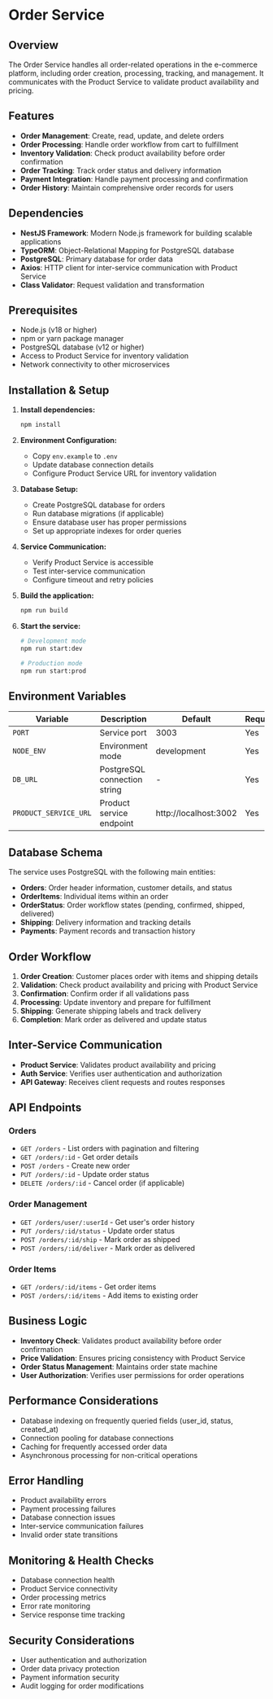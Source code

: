 # Order Service

## Overview
The Order Service handles all order-related operations in the e-commerce platform, including order creation, processing, tracking, and management. It communicates with the Product Service to validate product availability and pricing.

## Features
- **Order Management**: Create, read, update, and delete orders
- **Order Processing**: Handle order workflow from cart to fulfillment
- **Inventory Validation**: Check product availability before order confirmation
- **Order Tracking**: Track order status and delivery information
- **Payment Integration**: Handle payment processing and confirmation
- **Order History**: Maintain comprehensive order records for users

## Dependencies
- **NestJS Framework**: Modern Node.js framework for building scalable applications
- **TypeORM**: Object-Relational Mapping for PostgreSQL database
- **PostgreSQL**: Primary database for order data
- **Axios**: HTTP client for inter-service communication with Product Service
- **Class Validator**: Request validation and transformation

## Prerequisites
- Node.js (v18 or higher)
- npm or yarn package manager
- PostgreSQL database (v12 or higher)
- Access to Product Service for inventory validation
- Network connectivity to other microservices

## Installation & Setup

1. **Install dependencies:**
   ```bash
   npm install
   ```

2. **Environment Configuration:**
   - Copy `env.example` to `.env`
   - Update database connection details
   - Configure Product Service URL for inventory validation

3. **Database Setup:**
   - Create PostgreSQL database for orders
   - Run database migrations (if applicable)
   - Ensure database user has proper permissions
   - Set up appropriate indexes for order queries

4. **Service Communication:**
   - Verify Product Service is accessible
   - Test inter-service communication
   - Configure timeout and retry policies

5. **Build the application:**
   ```bash
   npm run build
   ```

6. **Start the service:**
   ```bash
   # Development mode
   npm run start:dev
   
   # Production mode
   npm run start:prod
   ```

## Environment Variables

| Variable | Description | Default | Required |
|----------|-------------|---------|----------|
| `PORT` | Service port | 3003 | Yes |
| `NODE_ENV` | Environment mode | development | Yes |
| `DB_URL` | PostgreSQL connection string | - | Yes |
| `PRODUCT_SERVICE_URL` | Product service endpoint | http://localhost:3002 | Yes |

## Database Schema
The service uses PostgreSQL with the following main entities:
- **Orders**: Order header information, customer details, and status
- **OrderItems**: Individual items within an order
- **OrderStatus**: Order workflow states (pending, confirmed, shipped, delivered)
- **Shipping**: Delivery information and tracking details
- **Payments**: Payment records and transaction history

## Order Workflow
1. **Order Creation**: Customer places order with items and shipping details
2. **Validation**: Check product availability and pricing with Product Service
3. **Confirmation**: Confirm order if all validations pass
4. **Processing**: Update inventory and prepare for fulfillment
5. **Shipping**: Generate shipping labels and track delivery
6. **Completion**: Mark order as delivered and update status

## Inter-Service Communication
- **Product Service**: Validates product availability and pricing
- **Auth Service**: Verifies user authentication and authorization
- **API Gateway**: Receives client requests and routes responses

## API Endpoints

### Orders
- `GET /orders` - List orders with pagination and filtering
- `GET /orders/:id` - Get order details
- `POST /orders` - Create new order
- `PUT /orders/:id` - Update order status
- `DELETE /orders/:id` - Cancel order (if applicable)

### Order Management
- `GET /orders/user/:userId` - Get user's order history
- `PUT /orders/:id/status` - Update order status
- `POST /orders/:id/ship` - Mark order as shipped
- `POST /orders/:id/deliver` - Mark order as delivered

### Order Items
- `GET /orders/:id/items` - Get order items
- `POST /orders/:id/items` - Add items to existing order

## Business Logic
- **Inventory Check**: Validates product availability before order confirmation
- **Price Validation**: Ensures pricing consistency with Product Service
- **Order Status Management**: Maintains order state machine
- **User Authorization**: Verifies user permissions for order operations

## Performance Considerations
- Database indexing on frequently queried fields (user_id, status, created_at)
- Connection pooling for database connections
- Caching for frequently accessed order data
- Asynchronous processing for non-critical operations

## Error Handling
- Product availability errors
- Payment processing failures
- Database connection issues
- Inter-service communication failures
- Invalid order state transitions

## Monitoring & Health Checks
- Database connection health
- Product Service connectivity
- Order processing metrics
- Error rate monitoring
- Service response time tracking

## Security Considerations
- User authentication and authorization
- Order data privacy protection
- Payment information security
- Audit logging for order modifications
